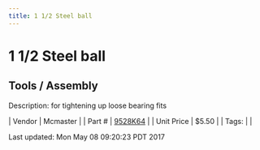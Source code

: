 ```yaml
---
title: 1 1/2 Steel ball
---
```


# 1 1/2 Steel ball
## Tools / Assembly
Description: 	for tightening up loose bearing fits 

| Vendor | Mcmaster | 
| Part # | [9528K64](https://www.mcmaster.com/#9528K64) | 
| Unit Price | $5.50 | 
| Tags: |  | 

Last updated: Mon May 08 09:20:23 PDT 2017